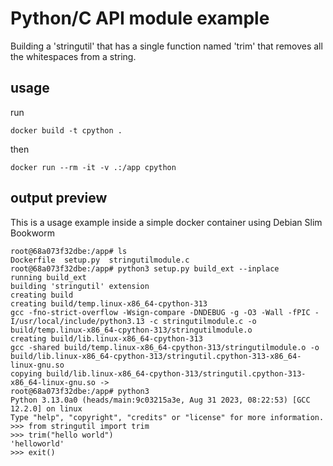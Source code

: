 # Python/C API module example
Building a 'stringutil' that has a single function named 'trim' that removes all the whitespaces from a string.

## usage 
run 
```shell
docker build -t cpython .
```
then 
``` shell
docker run --rm -it -v .:/app cpython
```

## output preview
This is a usage example inside a simple docker container using Debian Slim Bookworm
```shell
root@68a073f32dbe:/app# ls
Dockerfile  setup.py  stringutilmodule.c
root@68a073f32dbe:/app# python3 setup.py build_ext --inplace
running build_ext
building 'stringutil' extension
creating build
creating build/temp.linux-x86_64-cpython-313
gcc -fno-strict-overflow -Wsign-compare -DNDEBUG -g -O3 -Wall -fPIC -I/usr/local/include/python3.13 -c stringutilmodule.c -o build/temp.linux-x86_64-cpython-313/stringutilmodule.o
creating build/lib.linux-x86_64-cpython-313
gcc -shared build/temp.linux-x86_64-cpython-313/stringutilmodule.o -o build/lib.linux-x86_64-cpython-313/stringutil.cpython-313-x86_64-linux-gnu.so
copying build/lib.linux-x86_64-cpython-313/stringutil.cpython-313-x86_64-linux-gnu.so ->
root@68a073f32dbe:/app# python3
Python 3.13.0a0 (heads/main:9c03215a3e, Aug 31 2023, 08:22:53) [GCC 12.2.0] on linux
Type "help", "copyright", "credits" or "license" for more information.
>>> from stringutil import trim
>>> trim("hello world")
'helloworld'
>>> exit()
```
    
